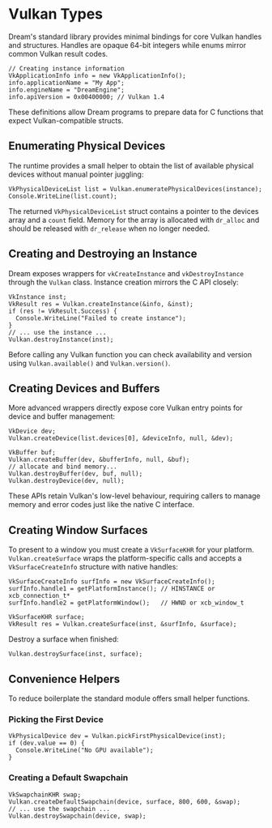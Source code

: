 # Vulkan Types

Dream's standard library provides minimal bindings for core Vulkan handles and structures. Handles are opaque 64-bit integers while enums mirror common Vulkan result codes.

```dream
// Creating instance information
VkApplicationInfo info = new VkApplicationInfo();
info.applicationName = "My App";
info.engineName = "DreamEngine";
info.apiVersion = 0x00400000; // Vulkan 1.4
```

These definitions allow Dream programs to prepare data for C functions that expect Vulkan-compatible structs.

## Enumerating Physical Devices

The runtime provides a small helper to obtain the list of available physical devices without manual pointer juggling:

```dream
VkPhysicalDeviceList list = Vulkan.enumeratePhysicalDevices(instance);
Console.WriteLine(list.count);
```

The returned `VkPhysicalDeviceList` struct contains a pointer to the devices array and a `count` field. Memory for the array is allocated with `dr_alloc` and should be released with `dr_release` when no longer needed.

## Creating and Destroying an Instance

Dream exposes wrappers for `vkCreateInstance` and `vkDestroyInstance` through the `Vulkan` class. Instance creation mirrors the C API closely:

```dream
VkInstance inst;
VkResult res = Vulkan.createInstance(&info, &inst);
if (res != VkResult.Success) {
  Console.WriteLine("Failed to create instance");
}
// ... use the instance ...
Vulkan.destroyInstance(inst);
```

Before calling any Vulkan function you can check availability and version using `Vulkan.available()` and `Vulkan.version()`.

## Creating Devices and Buffers

More advanced wrappers directly expose core Vulkan entry points for device and buffer management:

```dream
VkDevice dev;
Vulkan.createDevice(list.devices[0], &deviceInfo, null, &dev);

VkBuffer buf;
Vulkan.createBuffer(dev, &bufferInfo, null, &buf);
// allocate and bind memory...
Vulkan.destroyBuffer(dev, buf, null);
Vulkan.destroyDevice(dev, null);
```

These APIs retain Vulkan's low-level behaviour, requiring callers to manage memory and error codes just like the native C interface.

## Creating Window Surfaces

To present to a window you must create a `VkSurfaceKHR` for your platform. `Vulkan.createSurface` wraps the platform-specific calls and accepts a `VkSurfaceCreateInfo` structure with native handles:

```dream
VkSurfaceCreateInfo surfInfo = new VkSurfaceCreateInfo();
surfInfo.handle1 = getPlatformInstance(); // HINSTANCE or xcb_connection_t*
surfInfo.handle2 = getPlatformWindow();   // HWND or xcb_window_t

VkSurfaceKHR surface;
VkResult res = Vulkan.createSurface(inst, &surfInfo, &surface);
```

Destroy a surface when finished:

```dream
Vulkan.destroySurface(inst, surface);
```

## Convenience Helpers

To reduce boilerplate the standard module offers small helper functions.

### Picking the First Device

```dream
VkPhysicalDevice dev = Vulkan.pickFirstPhysicalDevice(inst);
if (dev.value == 0) {
  Console.WriteLine("No GPU available");
}
```

### Creating a Default Swapchain

```dream
VkSwapchainKHR swap;
Vulkan.createDefaultSwapchain(device, surface, 800, 600, &swap);
// ... use the swapchain ...
Vulkan.destroySwapchain(device, swap);
```
